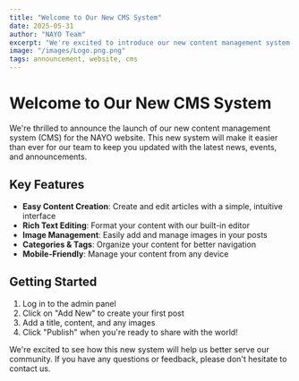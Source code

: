```yaml
---
title: "Welcome to Our New CMS System"
date: 2025-05-31
author: "NAYO Team"
excerpt: "We're excited to introduce our new content management system for the NAYO website."
image: "/images/Logo.png.png"
tags: announcement, website, cms
---
```


# Welcome to Our New CMS System

We're thrilled to announce the launch of our new content management system (CMS) for the NAYO website. This new system will make it easier than ever for our team to keep you updated with the latest news, events, and announcements.

## Key Features

- **Easy Content Creation**: Create and edit articles with a simple, intuitive interface
- **Rich Text Editing**: Format your content with our built-in editor
- **Image Management**: Easily add and manage images in your posts
- **Categories & Tags**: Organize your content for better navigation
- **Mobile-Friendly**: Manage your content from any device

## Getting Started

1. Log in to the admin panel
2. Click on "Add New" to create your first post
3. Add a title, content, and any images
4. Click "Publish" when you're ready to share with the world!

We're excited to see how this new system will help us better serve our community. If you have any questions or feedback, please don't hesitate to contact us.
